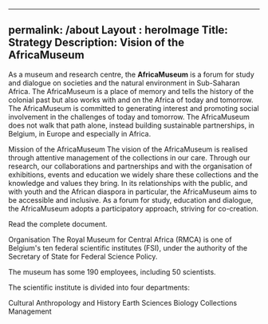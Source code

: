 
--- 
permalink: /about
Layout : heroImage
Title: Strategy
Description: Vision of the AfricaMuseum
---
As a museum and research centre, the **AfricaMuseum** is a forum for study and dialogue on societies and the natural environment in Sub-Saharan Africa.
The AfricaMuseum is a place of memory and tells the history of the colonial past but also works with and on the Africa of today and tomorrow.
The AfricaMuseum is committed to generating interest and promoting social involvement in the challenges of today and tomorrow.
The AfricaMuseum does not walk that path alone, instead building sustainable partnerships, in Belgium, in Europe and especially in Africa.

Mission of the AfricaMuseum
The vision of the AfricaMuseum is realised through attentive management of the collections in our care. Through our research, our collaborations and partnerships and with the organisation of exhibitions, events and education we widely share these collections and the knowledge and values they bring.
In its relationships with the public, and with youth and the African diaspora in particular, the AfricaMuseum aims to be accessible and inclusive.
As a forum for study, education and dialogue, the AfricaMuseum adopts a participatory approach, striving for co-creation.

Read the complete document.

Organisation
The Royal Museum for Central Africa (RMCA) is one of Belgium's ten federal scientific institutes (FSI), under the authority of the Secretary of State for Federal Science Policy.

The museum has some 190 employees, including 50 scientists. 

The scientific institute is divided into four departments: 

Cultural Anthropology and History
Earth Sciences
Biology
Collections Management
